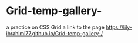 # Grid-temp-gallery-
a practice on CSS Grid
a link to the page
 https://lily-ibrahimi77.github.io/Grid-temp-gallery-/
